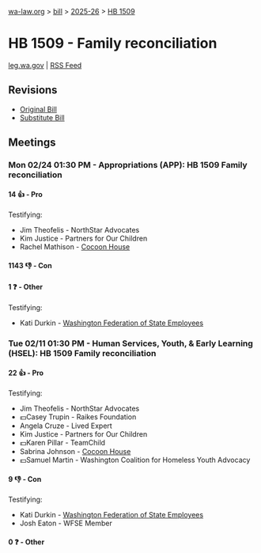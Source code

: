 [wa-law.org](/) > [bill](/bill/) > [2025-26](/bill/2025-26/) > [HB 1509](/bill/2025-26/hb/1509/)

# HB 1509 - Family reconciliation
[leg.wa.gov](https://app.leg.wa.gov/billsummary?BillNumber=1509&Year=2025&Initiative=false) | [RSS Feed](./rss.xml)

## Revisions
* [Original Bill](1/)
* [Substitute Bill](S/)

## Meetings
### Mon 02/24 01:30 PM - Appropriations (APP): HB 1509 Family reconciliation
#### 14 👍 - Pro
Testifying:
* Jim Theofelis - NorthStar Advocates
* Kim Justice - Partners for Our Children
* Rachel Mathison - [Cocoon House](/org/cocoon_house/)

#### 1143 👎 - Con

#### 1 ❓ - Other
Testifying:
* Kati Durkin - [Washington Federation of State Employees](/org/washington_federation_of_state_employees/)

### Tue 02/11 01:30 PM - Human Services, Youth, & Early Learning (HSEL): HB 1509 Family reconciliation
#### 22 👍 - Pro
Testifying:
* Jim Theofelis - NorthStar Advocates
* 💵Casey Trupin - Raikes Foundation
* Angela Cruze - Lived Expert
* Kim Justice - Partners for Our Children
* 💵Karen Pillar - TeamChild
* Sabrina Johnson - [Cocoon House](/org/cocoon_house/)
* 💵Samuel Martin - Washington Coalition for Homeless Youth Advocacy

#### 9 👎 - Con
Testifying:
* Kati Durkin - [Washington Federation of State Employees](/org/washington_federation_of_state_employees/)
* Josh Eaton - WFSE Member

#### 0 ❓ - Other
